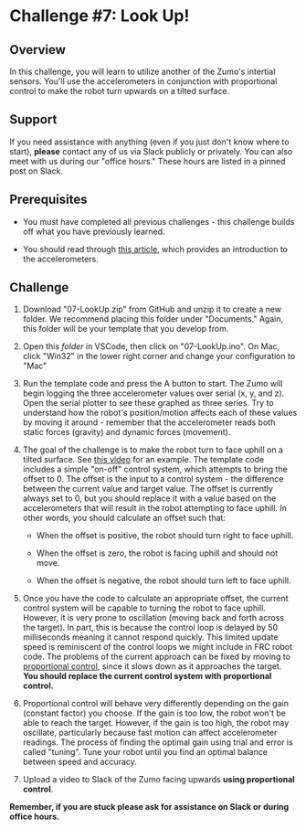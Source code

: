 # Challenge #7: Look Up!

## Overview

In this challenge, you will learn to utilize another of the Zumo's intertial sensors. You'll use the accelerometers in conjunction with proportional control to make the robot turn upwards on a tilted surface.

## Support

If you need assistance with anything (even if you just don't know where to start), **please** contact any of us via Slack publicly or privately. You can also meet with us during our "office hours." These hours are listed in a pinned post on Slack.

## Prerequisites

* You must have completed all previous challenges - this challenge builds off what you have previously learned.

* You should read through [this article](https://learn.sparkfun.com/tutorials/accelerometer-basics/all), which provides an introduction to the accelerometers.

## Challenge

1. Download "07-LookUp.zip" from GitHub and unzip it to create a new folder. We recommend placing this folder under "Documents." Again, this folder will be your template that you develop from.

2. Open this *folder* in VSCode, then click on "07-LookUp.ino". On Mac, click "Win32" in the lower right corner and change your configuration to "Mac"

3. Run the template code and press the A button to start. The Zumo will begin logging the three accelerometer values over serial (x, y, and z). Open the serial plotter to see these graphed as three series. Try to understand how the robot's position/motion affects each of these values by moving it around - remember that the accelerometer reads both static forces (gravity) and dynamic forces (movement).

4. The goal of the challenge is to make the robot turn to face uphill on a tilted surface. See [this video](https://drive.google.com/file/d/1Mp3jGwwZmozo-XtuSfCt7Z7jfB07bQy0/view?usp=sharing) for an example. The template code includes a simple "on-off" control system, which attempts to bring the offset to 0. The offset is the input to a control system - the difference between the current value and target value. The offset is currently always set to 0, but you should replace it with a value based on the accelerometers that will result in the robot attempting to face uphill. In other words, you should calculate an offset such that:

    * When the offset is positive, the robot should turn right to face uphill.

    * When the offset is zero, the robot is facing uphill and should not move.

    * When the offset is negative, the robot should turn left to face uphill.

5. Once you have the code to calculate an appropriate offset, the current control system will be capable to turning the robot to face uphill. However, it is very prone to oscillation (moving back and forth across the target). In part, this is because the control loop is delayed by 50 milliseconds meaning it cannot respond quickly. This limited update speed is reminiscent of the control loops we might include in FRC robot code. The problems of the current approach can be fixed by moving to [proportional control](../02-PrecisionPlease/PostChallenge.md#approach-4-proportional-control-low-gain), since it slows down as it approaches the target. **You should replace the current control system with proportional control.**

6. Proportional control will behave very differently depending on the gain (constant factor) you choose. If the gain is too low, the robot won't be able to reach the target. However, if the gain is too high, the robot may oscillate, particularly because fast motion can affect accelerometer readings. The process of finding the optimal gain using trial and error is called "tuning". Tune your robot until you find an optimal balance between speed and accuracy.

6. Upload a video to Slack of the Zumo facing upwards **using proportional control**.

**Remember, if you are stuck please ask for assistance on Slack or during office hours.**